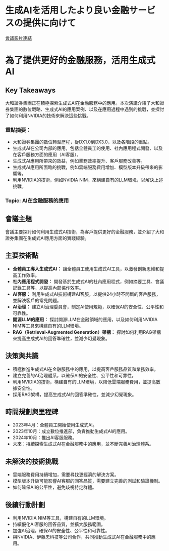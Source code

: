 # 生成AIを活用したより良い金融サービスの提供に向けて
[會議影片連結](https://www.nvidia.com/gtc/session-catalog/?search=%E7%94%9F%E6%88%90AI%E3%82%92%E6%B4%BB%E7%94%A8%E3%81%97%E3%81%9F%E3%82%88%E3%82%8A&search=%E7%94%9F%E6%88%90AI%E3%82%92%E6%B4%BB%E7%94%A8%E3%81%97%E3%81%9F%E3%82%88%E3%82%8A&tab.catalogallsessionstab=16566177511100015Kus#/session/1733485819383001uvuj)
# 為了提供更好的金融服務，活用生成式AI

## Key Takeaways
大和證券集團正在積極探索生成式AI在金融服務中的應用。本次演講介紹了大和證券集團的數位戰略、生成式AI的應用案例、以及在應用過程中遇到的挑戰，並探討了如何利用NVIDIA的技術來解決這些挑戰。
### 重點摘要：
*   大和證券集團的數位轉型歷程，從DX1.0到DX3.0，以及各階段的重點。
*   生成式AI在公司內部的應用，包括全體員工的使用、社內應用程式開發、以及在客戶服務方面的應用（AI客服）。
*   生成式AI應用所帶來的效益，例如業務效率提升、客戶服務改善等。
*   生成式AI應用所面臨的挑戰，例如雲端服務費用增加、模型版本升級帶來的影響等。
*   利用NVIDIA的技術，例如NVIDIA NIM，來構建自有的LLM環境，以解決上述挑戰。
### Topic: AI在金融服務的應用

## 會議主題
會議主要探討如何利用生成式AI技術，為客戶提供更好的金融服務，並介紹了大和證券集團在生成式AI應用方面的實踐經驗。

## 主要技術點
*   **全體員工導入生成式AI：** 讓全體員工使用生成式AI工具，以激發創新思維和提高工作效率。
*   **社內應用程式開發：** 開發基於生成式AI的社內應用程式，例如摘要工具、會議記錄工具等，以提高內部協作效率。
*   **AI客服：** 利用生成式AI技術構建AI客服，以提供24小時不間斷的客戶服務，並解決客戶的常見問題。
*   **AI治理：** 建立AI治理委員會，制定AI使用規範，以確保AI的安全性、公平性和可靠性。
*   **開源LLM的應用：** 探討開源LLM在金融領域的應用，以及如何利用NVIDIA NIM等工具來構建自有的LLM環境。
*   **RAG（Retrieval-Augmented Generation）架構：** 探討如何利用RAG架構來提高生成式AI的回答準確性，並減少幻覺現象。

## 決策與共識
*   積極推進生成式AI在金融服務中的應用，以提高客戶服務品質和業務效率。
*   建立完善的AI治理體系，以確保AI的安全性、公平性和可靠性。
*   利用NVIDIA的技術，構建自有的LLM環境，以降低雲端服務費用，並提高數據安全性。
*   採用RAG架構，提高生成式AI的回答準確性，並減少幻覺現象。

## 時間規劃與里程碑
*   2023年4月：全體員工開始使用生成式AI。
*   2023年10月：成立數位推進部，負責推動生成式AI的應用。
*   2024年10月：推出AI客服服務。
*   未來：持續探索生成式AI在金融服務中的應用，並不斷完善AI治理體系。

## 未解決的技術挑戰
*   雲端服務費用持續增加，需要尋找更經濟的解決方案。
*   模型版本升級可能影響AI客服的回答品質，需要建立完善的測試和驗證機制。
*   如何確保AI的公平性，避免歧視特定群體。

## 後續行動計劃
*   利用NVIDIA NIM等工具，構建自有的LLM環境。
*   持續優化AI客服的回答品質，並擴大服務範圍。
*   加強AI治理，確保AI的安全性、公平性和可靠性。
*   與NVIDIA、伊藤忠科技等公司合作，共同推動生成式AI在金融服務中的應用。
